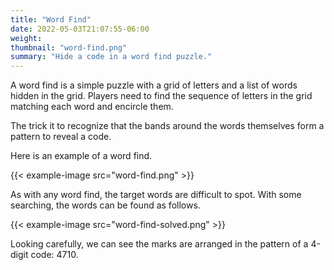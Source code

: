 ```yaml
---
title: "Word Find"
date: 2022-05-03T21:07:55-06:00
weight:
thumbnail: "word-find.png"
summary: "Hide a code in a word find puzzle."
---
```


A word find is a simple puzzle with a grid of letters and a list of words
hidden in the grid. Players need to find the sequence of letters in the
grid matching each word and encircle them.

The trick it to recognize that the bands around the words themselves form
a pattern to reveal a code.

Here is an example of a word find.

{{< example-image src="word-find.png" >}}

As with any word find, the target words are difficult to spot. With some
searching, the words can be found as follows.

{{< example-image src="word-find-solved.png" >}}

Looking carefully, we can see the marks are arranged in the pattern of a
4-digit code: 4710.
